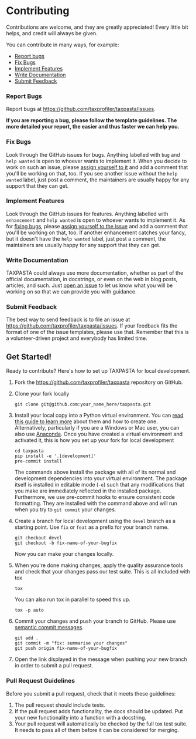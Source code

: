 # Contributing

Contributions are welcome, and they are greatly appreciated! Every little bit
helps, and credit will always be given.

You can contribute in many ways, for example:

* [Report bugs](#report-bugs)
* [Fix Bugs](#fix-bugs)
* [Implement Features](#implement-features)
* [Write Documentation](#write-documentation)
* [Submit Feedback](#submit-feedback)

### Report Bugs

Report bugs at https://github.com/taxprofiler/taxpasta/issues.

**If you are reporting a bug, please follow the template guidelines. The more
detailed your report, the easier and thus faster we can help you.**

### Fix Bugs

Look through the GitHub issues for bugs. Anything labelled with `bug` and `help
wanted` is open to whoever wants to implement it. When you decide to work on
such an issue, please [assign yourself to
it](https://docs.github.com/en/issues/tracking-your-work-with-issues/assigning-issues-and-pull-requests-to-other-github-users)
and add a comment that you'll be working on that, too. If you see another issue
without the `help wanted` label, just post a comment, the maintainers are
usually happy for any support that they can get.

### Implement Features

Look through the GitHub issues for features. Anything labelled with
`enhancement` and `help wanted` is open to whoever wants to implement it. As for
[fixing bugs](#fix-bugs), please [assign yourself to the
issue](https://docs.github.com/en/issues/tracking-your-work-with-issues/assigning-issues-and-pull-requests-to-other-github-users)
and add a comment that you'll be working on that, too. If another enhancement
catches your fancy, but it doesn't have the `help wanted` label, just post a
comment, the maintainers are usually happy for any support that they can get.

### Write Documentation

TAXPASTA could always use more documentation, whether as
part of the official documentation, in docstrings, or even on the web in blog
posts, articles, and such. Just [open an issue](https://github.com/taxprofiler/taxpasta/issues) to let us know what you will be working on
so that we can provide you with guidance.

### Submit Feedback

The best way to send feedback is to file an issue at https://github.com/taxprofiler/taxpasta/issues. If your feedback fits the format of one of
the issue templates, please use that. Remember that this is a volunteer-driven
project and everybody has limited time.

## Get Started!

Ready to contribute? Here's how to set up TAXPASTA for
local development.

1. Fork the https://github.com/taxprofiler/taxpasta
   repository on GitHub.
2. Clone your fork locally

    ```shell
    git clone git@github.com:your_name_here/taxpasta.git
    ```

3. Install your local copy into a Python virtual environment. You can [read this
   guide to learn
   more](https://realpython.com/python-virtual-environments-a-primer) about them
   and how to create one. Alternatively, particularly if you are a Windows or
   Mac user, you can also use [Anaconda](https://docs.anaconda.com/anaconda/).
   Once you have created a virtual environment and activated it, this is how you
   set up your fork for local development

    ```shell
    cd taxpasta
    pip install -e '.[development]'
    pre-commit install
    ```

    The commands above install the package with all of its normal and
    development dependencies into your virtual environment. The package itself
    is installed in editable mode (`-e`) such that any modifications that you
    make are immediately reflected in the installed package. Furthermore, we use
    pre-commit hooks to ensure consistent code formatting. They are installed
    with the command above and will run when you try to `git commit` your
    changes.

4. Create a branch for local development using the `devel` branch as a starting
   point. Use `fix` or `feat` as a prefix for your branch name.

    ```shell
    git checkout devel
    git checkout -b fix-name-of-your-bugfix
    ```

    Now you can make your changes locally.

5. When you're done making changes, apply the quality assurance tools and check
   that your changes pass our test suite. This is all included with tox

    ```shell
    tox
    ```

    You can also run tox in parallel to speed this up.

    ```shell
    tox -p auto
    ```

6. Commit your changes and push your branch to GitHub. Please use [semantic
   commit messages](https://www.conventionalcommits.org/).

    ```shell
    git add .
    git commit -m "fix: summarise your changes"
    git push origin fix-name-of-your-bugfix
    ```

7. Open the link displayed in the message when pushing your new branch in order
   to submit a pull request.

### Pull Request Guidelines

Before you submit a pull request, check that it meets these guidelines:

1. The pull request should include tests.
2. If the pull request adds functionality, the docs should be updated. Put your
   new functionality into a function with a docstring.
3. Your pull request will automatically be checked by the full tox test suite.
   It needs to pass all of them before it can be considered for merging.
